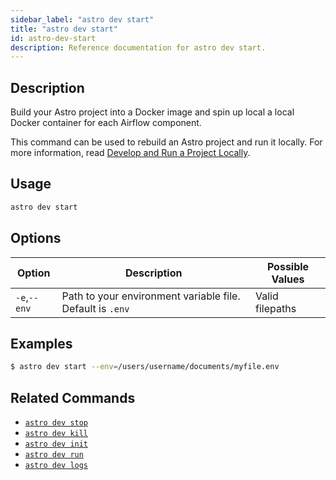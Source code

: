 ```yaml
---
sidebar_label: "astro dev start"
title: "astro dev start"
id: astro-dev-start
description: Reference documentation for astro dev start.
---
```


## Description

Build your Astro project into a Docker image and spin up local a local Docker container for each Airflow component.

This command can be used to rebuild an Astro project and run it locally. For more information, read [Develop and Run a Project Locally](develop-project.md#build-and-run-a-project-locally).

## Usage

```sh
astro dev start
```

## Options

| Option              | Description                                                                                                        | Possible Values             |
| ------------------- | ------------------------------------------------------------------------------------------------------------------ | --------------------------- |
| `-e`,`--env` | Path to your environment variable file. Default is `.env` | Valid filepaths |


## Examples

```sh
$ astro dev start --env=/users/username/documents/myfile.env
```

## Related Commands

- [`astro dev stop`](cli-reference/astro-dev-stop.md)
- [`astro dev kill`](cli-reference/astro-dev-kill.md)
- [`astro dev init`](cli-reference/astro-dev-init.md)
- [`astro dev run`](cli-reference/astro-dev-run.md)
- [`astro dev logs`](cli-reference/astro-dev-logs.md)

